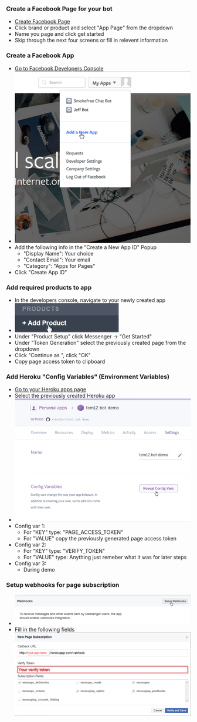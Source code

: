 ### Create a Facebook Page for your bot
* [Create Facebook Page](https://www.facebook.com/pages/create/)
* Click brand or product and select "App Page" from the dropdown
* Name you page and click get started
* Skip through the next four screens or fill in relevent information
### Create a Facebook App
* [Go to Facebook Developers Console](https://developers.facebook.com/)
* ![alt text](https://github.com/kvbutler/images/blob/master/add-facebook-app.png "Add Facebook app")
* Add the following info in the "Create a New App ID" Popup
	- "Display Name": Your choice
	- "Contact Email": Your email
	- "Category": "Apps for Pages"
* Click "Create App ID"
### Add required products to app
* In the developers console, navigate to your newly created app
* ![alt text](https://github.com/kvbutler/images/blob/master/add-product-to-fb-app.png "Add Product")
* Under "Product Setup" click Messenger -> "Get Started"
* Under "Token Generation" select the previously created page from the dropdown
* Click "Continue as <username>", click "OK"
* Copy page access token to clipboard
### Add Heroku "Config Variables" (Environment Variables)
* [Go to your Heroku apps page](https://dashboard.heroku.com/apps)
* Select the previously created Heroku app
* ![alt text](https://github.com/kvbutler/images/blob/master/add-config-var.png "Add Config Var")
* Config var 1:
	- For "KEY" type: "PAGE_ACCESS_TOKEN"
	- For "VALUE" copy the previously generated page access token
* Config var 2:
	- For "KEY" type: "VERIFY_TOKEN"
	- For "VALUE" type: Anything just remeber what it was for later steps
* Config var 3:
	- During demo
### Setup webhooks for page subscription
* ![alt text](https://github.com/kvbutler/images/blob/master/setup-webhook.png "Setup Webhooks")
* Fill in the following fields
![alt text](https://github.com/kvbutler/images/blob/master/webhook-options.png "Setup Webhooks")